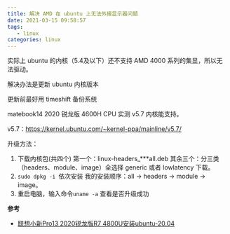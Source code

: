 ```yaml
---
title: 解决 AMD 在 ubuntu 上无法外接显示器问题
date: 2021-03-15 09:58:57
tags: 
   - linux
categories: linux
---
```


实际上 ubuntu 的内核（5.4及以下）还不支持 AMD 4000 系列的集显，所以无法驱动。

解决办法是更新 ubuntu 内核版本

<!--more-->

更新前最好用 timeshift 备份系统

matebook14 2020 锐龙版 4600H CPU 实测 v5.7 内核能支持。

v5.7：[](https://kernel.ubuntu.com/~kernel-ppa/mainline/v5.7/)https://kernel.ubuntu.com/~kernel-ppa/mainline/v5.7/

升级方法：
1. 下载内核包(共四个)
   第一个：linux-headers_***all.deb
   其余三个：分三类（headers、module、image）全选择 generic 或者 lowlatency 下载。
2. `sudo dpkg -i `依次安装
   我的安装顺序：all -> headers -> module -> image。
3. 重启电脑，输入命令`uname -a` 查看是否升级成功 

**参考**

- [联想小新Pro13 2020锐龙版R7 4800U安装ubuntu-20.04](https://zhuanlan.zhihu.com/p/149564937)